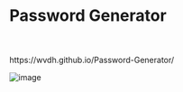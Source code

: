 # Password Generator
<br>
<br>
https://wvdh.github.io/Password-Generator/
<br>

![image](https://github.com/wvdh/Password-Generator/assets/16451862/1c9fc38c-ff2a-40e2-aa7c-f17827ea86f8)





